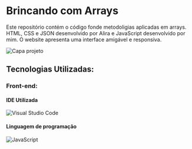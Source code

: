 # Brincando com Arrays

Este repositório contém o código fonde metodoligias aplicadas em arrays.
HTML, CSS e JSON desenvolvido por Alira e JavaScript desenvolvido por mim.
O website apresenta uma interface amigável e responsiva.

![Capa projeto]()

## Tecnologias Utilizadas:

### Front-end:

#### IDE Utilizada

![Visual Studio Code](https://img.shields.io/badge/Visual_Studio_Code-0078D4?style=for-the-badge&logo=visual%20studio%20code&logoColor=whit)

#### Linguagem de programação

![JavaScript](https://img.shields.io/badge/JavaScript-F7DF1E?style=for-the-badge&logo=javascript&logoColor=black)

